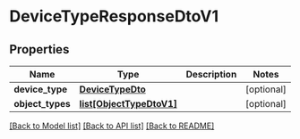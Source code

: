 # DeviceTypeResponseDtoV1

## Properties
Name | Type | Description | Notes
------------ | ------------- | ------------- | -------------
**device_type** | [**DeviceTypeDto**](DeviceTypeDto.md) |  | [optional] 
**object_types** | [**list[ObjectTypeDtoV1]**](ObjectTypeDtoV1.md) |  | [optional] 

[[Back to Model list]](../README.md#documentation-for-models) [[Back to API list]](../README.md#documentation-for-api-endpoints) [[Back to README]](../README.md)


